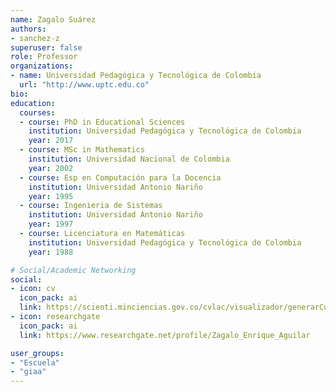 ```yaml
---
name: Zagalo Suárez
authors:
- sanchez-z
superuser: false
role: Professor
organizations:
- name: Universidad Pedagógica y Tecnológica de Colombia
  url: "http://www.uptc.edu.co"
bio: 
education:
  courses:
  - course: PhD in Educational Sciences
    institution: Universidad Pedagógica y Tecnológica de Colombia
    year: 2017
  - course: MSc in Mathematics
    institution: Universidad Nacional de Colombia
    year: 2002
  - course: Esp en Computación para la Docencia
    institution: Universidad Antonio Nariño
    year: 1995
  - course: Ingenieria de Sistemas
    institution: Universidad Antonio Nariño
    year: 1997
  - course: Licenciatura en Matemáticas
    institution: Universidad Pedagógica y Tecnológica de Colombia
    year: 1988

# Social/Academic Networking
social:
- icon: cv
  icon_pack: ai
  link: https://scienti.minciencias.gov.co/cvlac/visualizador/generarCurriculoCv.do?cod_rh=0000321419
- icon: researchgate
  icon_pack: ai
  link: https://www.researchgate.net/profile/Zagalo_Enrique_Aguilar

user_groups:
- "Escuela"
- "giaa"
---
```



